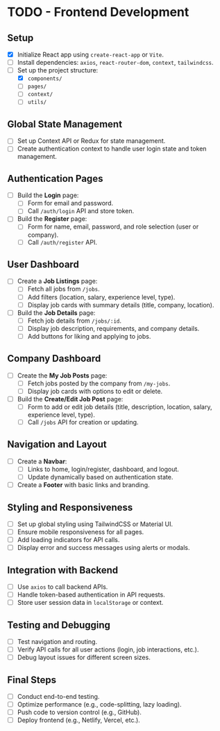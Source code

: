 # TODO - Frontend Development

## **Setup**

- [x] Initialize React app using `create-react-app` or `Vite`.
- [ ] Install dependencies: `axios`, `react-router-dom`, `context`, `tailwindcss`.
- [ ] Set up the project structure:
  - [x] `components/`
  - [ ] `pages/`
  - [ ] `context/`
  - [ ] `utils/`

## **Global State Management**

- [ ] Set up Context API or Redux for state management.
- [ ] Create authentication context to handle user login state and token management.

## **Authentication Pages**

- [ ] Build the **Login** page:
  - [ ] Form for email and password.
  - [ ] Call `/auth/login` API and store token.
- [ ] Build the **Register** page:
  - [ ] Form for name, email, password, and role selection (user or company).
  - [ ] Call `/auth/register` API.

## **User Dashboard**

- [ ] Create a **Job Listings** page:
  - [ ] Fetch all jobs from `/jobs`.
  - [ ] Add filters (location, salary, experience level, type).
  - [ ] Display job cards with summary details (title, company, location).
- [ ] Build the **Job Details** page:
  - [ ] Fetch job details from `/jobs/:id`.
  - [ ] Display job description, requirements, and company details.
  - [ ] Add buttons for liking and applying to jobs.

## **Company Dashboard**

- [ ] Create the **My Job Posts** page:
  - [ ] Fetch jobs posted by the company from `/my-jobs`.
  - [ ] Display job cards with options to edit or delete.
- [ ] Build the **Create/Edit Job Post** page:
  - [ ] Form to add or edit job details (title, description, location, salary, experience level, type).
  - [ ] Call `/jobs` API for creation or updating.

## **Navigation and Layout**

- [ ] Create a **Navbar**:
  - [ ] Links to home, login/register, dashboard, and logout.
  - [ ] Update dynamically based on authentication state.
- [ ] Create a **Footer** with basic links and branding.

## **Styling and Responsiveness**

- [ ] Set up global styling using TailwindCSS or Material UI.
- [ ] Ensure mobile responsiveness for all pages.
- [ ] Add loading indicators for API calls.
- [ ] Display error and success messages using alerts or modals.

## **Integration with Backend**

- [ ] Use `axios` to call backend APIs.
- [ ] Handle token-based authentication in API requests.
- [ ] Store user session data in `localStorage` or context.

## **Testing and Debugging**

- [ ] Test navigation and routing.
- [ ] Verify API calls for all user actions (login, job interactions, etc.).
- [ ] Debug layout issues for different screen sizes.

## **Final Steps**

- [ ] Conduct end-to-end testing.
- [ ] Optimize performance (e.g., code-splitting, lazy loading).
- [ ] Push code to version control (e.g., GitHub).
- [ ] Deploy frontend (e.g., Netlify, Vercel, etc.).
